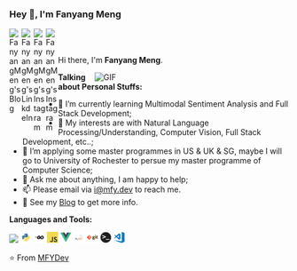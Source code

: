 ### Hey 👋, I'm Fanyang Meng

<a href="https://mfy.world/">
  <img align="left" alt="FanyangMeng's Blog" width="22px" src="https://simpleicons.org/icons/wordpress.svg" />
</a>
<a href="https://www.linkedin.com/in/fanyangmeng/">
  <img align="left" alt="FanyangMeng's LinkdeIn" width="22px" src="https://cdn.jsdelivr.net/npm/simple-icons@v3/icons/linkedin.svg" />
</a>
<a href="https://www.instagram.com/fanyangmeng9851/">
  <img align="left" alt="FanyangMeng's Instagram" width="22px" src="https://cdn.jsdelivr.net/npm/simple-icons@v3/icons/instagram.svg" />
</a>
<a href="https://www.facebook.com/FanyangMeng9851/">
  <img align="left" alt="FanyangMeng's Instagram" width="22px" src="https://cdn.jsdelivr.net/npm/simple-icons@v3/icons/facebook.svg" />
</a>

<br />
<br />

Hi there, I'm **Fanyang Meng**.

<img align="right" alt="GIF" src="https://media.giphy.com/media/MeJgB3yMMwIaHmKD4z/giphy.gif" width=350 />

**Talking about Personal Stuffs:**

- 🌱 I’m currently learning Multimodal Sentiment Analysis and Full Stack Development; 
- 🤔 My interests are with Natural Language Processing/Understanding, Computer Vision, Full Stack Development, etc..;
- 💼 I’m applying some master programmes in US & UK & SG, maybe I will go to University of Rochester to persue my master programme of Computer Science;
- 💬 Ask me about anything, I am happy to help;
- 📫 Please email via [i@mfy.dev](mailto:i@mfy.dev) to reach me.
- 📝 See my [Blog](https://mfy.world) to get more info.


**Languages and Tools:**  

<code><img height="20" src="https://pytorch.org/assets/images/pytorch-logo.png"></code>
<code><img height="20" src="https://raw.githubusercontent.com/github/explore/80688e429a7d4ef2fca1e82350fe8e3517d3494d/topics/python/python.png"></code>
<code><img height="20" src="https://raw.githubusercontent.com/github/explore/80688e429a7d4ef2fca1e82350fe8e3517d3494d/topics/go/go.png"></code>
<code><img height="20" src="https://raw.githubusercontent.com/github/explore/80688e429a7d4ef2fca1e82350fe8e3517d3494d/topics/javascript/javascript.png"></code>
<code><img height="20" src="https://raw.githubusercontent.com/github/explore/80688e429a7d4ef2fca1e82350fe8e3517d3494d/topics/vue/vue.png"></code>
<code><img height="20" src="https://raw.githubusercontent.com/github/explore/80688e429a7d4ef2fca1e82350fe8e3517d3494d/topics/mysql/mysql.png"></code>
<code><img height="20" src="https://raw.githubusercontent.com/github/explore/80688e429a7d4ef2fca1e82350fe8e3517d3494d/topics/git/git.png"></code>
<code><img height="20" src="https://raw.githubusercontent.com/github/explore/80688e429a7d4ef2fca1e82350fe8e3517d3494d/topics/terminal/terminal.png"></code>
<code><img height="20" src="https://raw.githubusercontent.com/github/explore/80688e429a7d4ef2fca1e82350fe8e3517d3494d/topics/visual-studio-code/visual-studio-code.png"></code>

⭐️ From [MFYDev](https://github.com/MFYDev)
